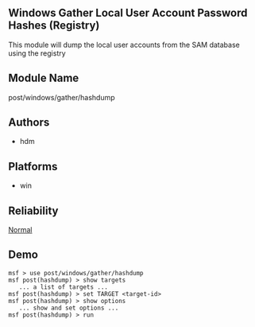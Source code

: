 ## Windows Gather Local User Account Password Hashes (Registry)

This module will dump the local user accounts from the SAM 
database using the registry


## Module Name
post/windows/gather/hashdump

## Authors
* hdm





## Platforms
* win

## Reliability
[Normal](https://github.com/rapid7/metasploit-framework/wiki/Exploit-Ranking)

## Demo

```
msf > use post/windows/gather/hashdump
msf post(hashdump) > show targets
   ... a list of targets ...
msf post(hashdump) > set TARGET <target-id>
msf post(hashdump) > show options
   ... show and set options ...
msf post(hashdump) > run
```
    
    